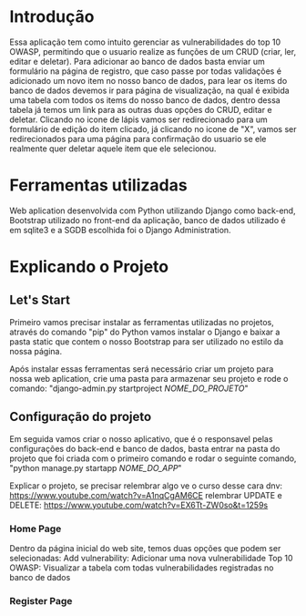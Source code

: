 # Introdução
Essa aplicação tem como intuito gerenciar as vulnerabilidades do top 10 OWASP, permitindo que o usuario realize as funções de um CRUD (criar, ler, editar e deletar). Para adicionar ao banco de dados basta enviar um formulário na página de registro, que caso passe por todas validações é adicionado um novo item no nosso banco de dados, para lear os items do banco de dados devemos ir para página de visualização, na qual é exibida uma tabela com todos os items do nosso banco de dados, dentro dessa tabela já temos um link para as outras duas opções do CRUD, editar e deletar. Clicando no icone de lápis vamos ser redirecionado para um formulário de edição do item clicado, já clicando no icone de "X", vamos ser redirecionados para uma página para confirmação do usuario se ele realmente quer deletar aquele item que ele selecionou.

# Ferramentas utilizadas
Web aplication desenvolvida com Python utilizando Django como back-end, Bootstrap utilizado no front-end da aplicação, banco de dados utilizado é em sqlite3 e a SGDB escolhida foi o Django Administration.

# Explicando o Projeto
## Let's Start
Primeiro vamos precisar instalar as ferramentas utilizadas no projetos, através do comando "pip" do Python vamos instalar o Django e baixar a pasta static que contem o nosso Bootstrap para ser utilizado no estilo da nossa página.

Após instalar essas ferramentas será necessário criar um projeto para nossa web aplication, crie uma pasta para armazenar seu projeto e rode o comando: 
    "django-admin.py startproject *NOME_DO_PROJETO*"
    
## Configuração do projeto
    
Em seguida vamos criar o nosso aplicativo, que é o responsavel pelas configurações do back-end e banco de dados, basta entrar na pasta do projeto que foi criada com o primeiro comando e rodar o seguinte comando, "python manage.py startapp *NOME_DO_APP*"

Explicar o projeto, se precisar relembrar algo ve o curso desse cara dnv: https://www.youtube.com/watch?v=A1nqCgAM6CE
relembrar UPDATE e DELETE: https://www.youtube.com/watch?v=EX6Tt-ZW0so&t=1259s

### Home Page
Dentro da página inicial do web site, temos duas opções que podem ser selecionadas:
    Add vulnerability: Adicionar uma nova vulnerabilidade
    Top 10 OWASP: Visualizar a tabela com todas vulnerabilidades registradas no banco de dados

### Register Page
